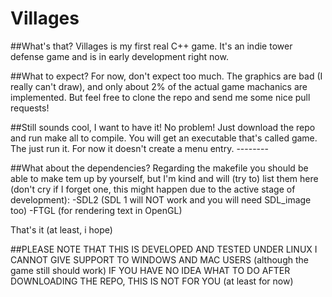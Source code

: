 # Villages
##What's that?
Villages is my first real C++ game. It's an indie tower defense game and is in early development right now.

##What to expect?
For now, don't expect too much. The graphics are bad (I really can't draw), and only about 2% of the actual game machanics are implemented.
But feel free to clone the repo and send me some nice pull requests!

##Still sounds cool, I want to have it!
No problem! Just download the repo and run make all to compile. You will get an executable that's called game. The  just run it. For now it doesn't create a menu entry.
                                           --------

##What about the dependencies?
Regarding the makefile you should be able to make tem up by yourself, but I'm kind and will (try to) list them here (don't cry if I forget one, this might happen due to the active stage of development):
-SDL2 (SDL 1 will NOT work and you will need SDL_image too)
-FTGL (for rendering text in OpenGL)

That's it (at least, i hope)

##PLEASE NOTE THAT THIS IS DEVELOPED AND TESTED UNDER LINUX
I CANNOT GIVE SUPPORT TO WINDOWS AND MAC USERS (although the game still should work)
IF YOU HAVE NO IDEA WHAT TO DO AFTER DOWNLOADING THE REPO, THIS IS NOT FOR YOU (at least for now)


